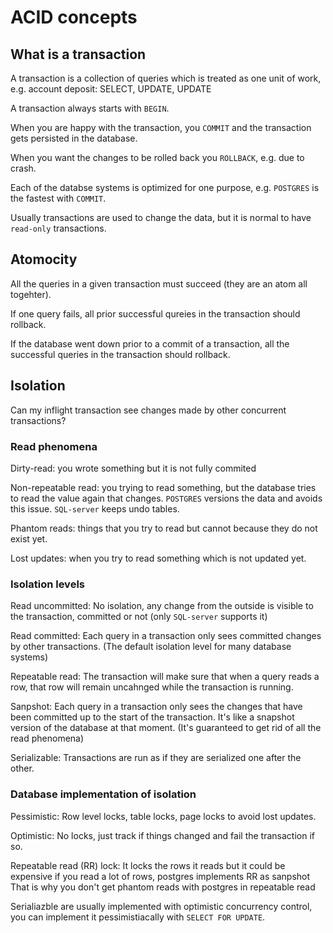 # ACID concepts

## What is a transaction

A transaction is a collection of queries which is treated as one unit of work, e.g. account deposit: SELECT, UPDATE, UPDATE

A transaction always starts with `BEGIN`.

When you are happy with the transaction, you `COMMIT` and the transaction gets persisted in the database.

When you want the changes to be rolled back you `ROLLBACK`, e.g. due to crash.

Each of the databse systems is optimized for one purpose, e.g. `POSTGRES` is the fastest with `COMMIT`.

Usually transactions are used to change the data, but it is normal to have `read-only` transactions.

## Atomocity

All the queries in a given transaction must succeed (they are an atom all togehter).

If one query fails, all prior successful qureies in the transaction should rollback.

If the database went down prior to a commit of a transaction, all the successful queries in the transaction should rollback.

## Isolation

Can my inflight transaction see changes made by other concurrent transactions?

### Read phenomena

Dirty-read: you wrote something but it is not fully commited

Non-repeatable read: you trying to read something, but the database tries to read the value again that changes. `POSTGRES` versions the data and avoids this issue. `SQL-server` keeps undo tables.

Phantom reads: things that you try to read but cannot because they do not exist yet.

Lost updates: when you try to read something which is not updated yet.

### Isolation levels

Read uncommitted: No isolation, any change from the outside is visible to the transaction, committed or not (only `SQL-server` supports it)

Read committed: Each query in a transaction only sees committed changes by other transactions. (The default isolation level for many database systems)

Repeatable read: The transaction will make sure that when a query reads a row, that row will remain uncahnged while the transaction is running.

Sanpshot: Each query in a transaction only sees the changes that have been committed up to the start of the transaction. It's like a snapshot version of the database at that moment. (It's guaranteed to get rid of all the read phenomena)

Serializable: Transactions are run as if they are serialized one after the other.

### Database implementation of isolation

Pessimistic: Row level locks, table locks, page locks to avoid lost updates.

Optimistic: No locks, just track if things changed and fail the transaction if so.

Repeatable read (RR) lock: It locks the rows it reads but it could be expensive if you read a lot of rows, postgres implements RR as sanpshot That is why you don't get phantom reads with postgres in repeatable read

Serialiazble are usually implemented with optimistic concurrency control, you can implement it pessimistiacally with `SELECT FOR UPDATE`.